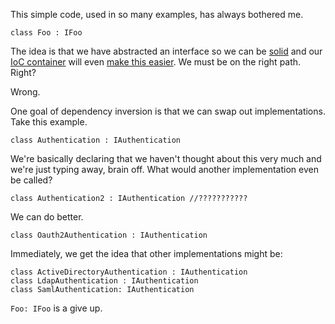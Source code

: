 ﻿This simple code, used in so many examples, has always bothered me.

    class Foo : IFoo

The idea is that we have abstracted an interface so we can be [solid] and our [IoC container][questioning] will even [make this easier][ninject]. We must be on the right path. Right?

Wrong.

One goal of dependency inversion is that we can swap out implementations. Take this example.

    class Authentication : IAuthentication

We're basically declaring that we haven't thought about this very much and we're just typing away, brain off. What would another implementation even be called? 

    class Authentication2 : IAuthentication //???????????

We can do better.

    class Oauth2Authentication : IAuthentication

Immediately, we get the idea that other implementations might be:
    
    class ActiveDirectoryAuthentication : IAuthentication
    class LdapAuthentication : IAuthentication
    class SamlAuthentication: IAuthentication

`Foo: IFoo` is a give up.


[solid]: http://en.wikipedia.org/wiki/Dependency_inversion_principle
[questioning]: /questioning-ioc-containers
[ninject]: https://github.com/ninject/ninject.extensions.conventions